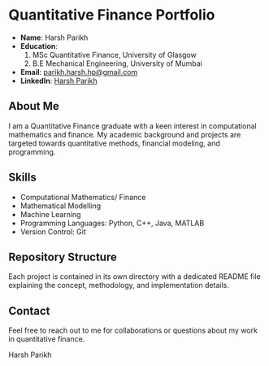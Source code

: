 # Quantitative Finance Portfolio
- **Name**: Harsh Parikh
- **Education**: 
   1. MSc Quantitative Finance, University of Glasgow
   1. B.E Mechanical Engineering, University of Mumbai
- **Email**: parikh.harsh.hp@gmail.com
- **LinkedIn**: [Harsh Parikh](https://www.linkedin.com/in/harsh-parikh-417ba2167/)
## About Me
I am a Quantitative Finance graduate with a keen interest in computational mathematics and finance. My academic background and projects are targeted towards quantitative methods, financial modeling, and programming.

## Skills
- Computational Mathematics/ Finance
- Mathematical Modelling
- Machine Learning
- Programming Languages: Python, C++, Java, MATLAB
- Version Control: Git

## Repository Structure
Each project is contained in its own directory with a dedicated README file explaining the concept, methodology, and implementation details.

## Contact
Feel free to reach out to me for collaborations or questions about my work in quantitative finance.

Harsh Parikh
